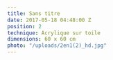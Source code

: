 ```yaml
---
title: Sans titre
date: 2017-05-18 04:48:00 Z
position: 2
technique: Acrylique sur toile
dimensions: 60 x 60 cm
photo: "/uploads/2en1(2)_hd.jpg"
---
```


